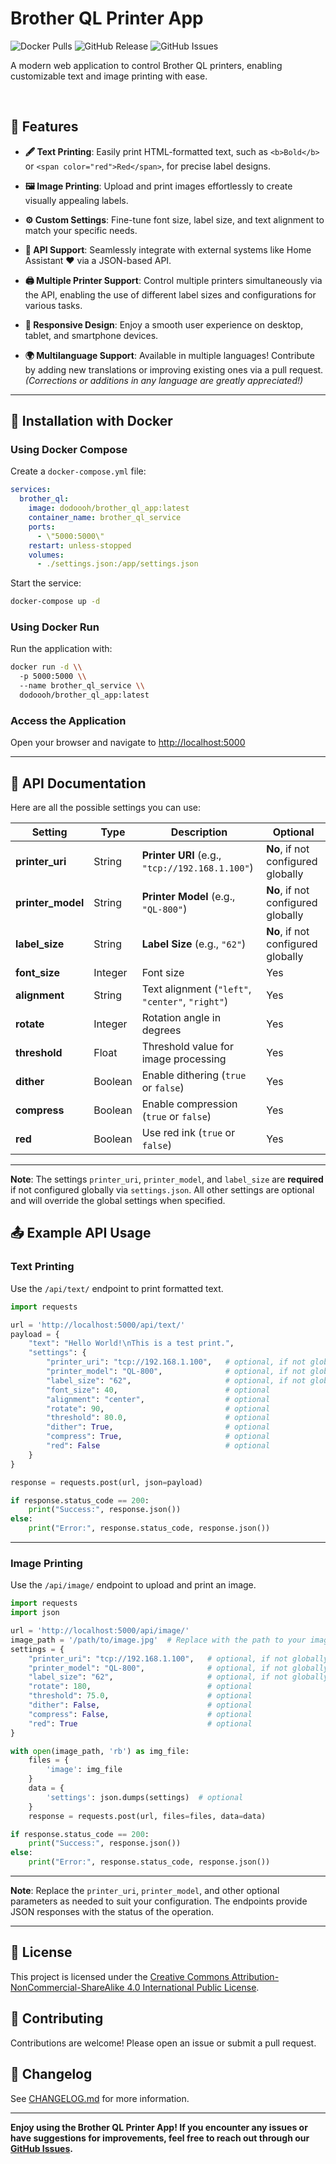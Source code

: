 # Brother QL Printer App
![Docker Pulls](https://img.shields.io/docker/pulls/dodoooh/brother_ql_app)
![GitHub Release](https://img.shields.io/github/v/release/dodoooh/brother_ql_app)
![GitHub Issues](https://img.shields.io/github/issues/dodoooh/brother_ql_app)
<br>

A modern web application to control Brother QL printers, enabling customizable text and image printing with ease.

<br>

## 🚀 Features

- **🖋 Text Printing**: Easily print HTML-formatted text, such as `<b>Bold</b>` or `<span color="red">Red</span>`, for precise label designs.

- **🖼 Image Printing**: Upload and print images effortlessly to create visually appealing labels.

- **⚙️ Custom Settings**: Fine-tune font size, label size, and text alignment to match your specific needs.

- **🔗 API Support**: Seamlessly integrate with external systems like Home Assistant ❤️ via a JSON-based API.

- **🖨 Multiple Printer Support**: Control multiple printers simultaneously via the API, enabling the use of different label sizes and configurations for various tasks.

- **📱 Responsive Design**: Enjoy a smooth user experience on desktop, tablet, and smartphone devices.

- **🌍 Multilanguage Support**: Available in multiple languages! Contribute by adding new translations or improving existing ones via a pull request. *(Corrections or additions in any language are greatly appreciated!)*

---

## 🐳 Installation with Docker

### Using Docker Compose

Create a `docker-compose.yml` file:

```yaml
services:
  brother_ql:
    image: dodoooh/brother_ql_app:latest
    container_name: brother_ql_service
    ports:
      - \"5000:5000\"
    restart: unless-stopped
    volumes:
      - ./settings.json:/app/settings.json
```

Start the service:

```bash
docker-compose up -d
```

### Using Docker Run

Run the application with:

```bash
docker run -d \\
  -p 5000:5000 \\
  --name brother_ql_service \\
  dodoooh/brother_ql_app:latest
```

### Access the Application

Open your browser and navigate to [http://localhost:5000](http://localhost:5000)

---

## 📔 API Documentation

Here are all the possible settings you can use:

| **Setting**      | **Type**    | **Description**                                                                 | **Optional**                              |
|------------------|-------------|---------------------------------------------------------------------------------|------------------------------------------|
| **printer_uri**  | String      | **Printer URI** (e.g., `"tcp://192.168.1.100"`)                                 | **No**, if not configured globally       |
| **printer_model**| String      | **Printer Model** (e.g., `"QL-800"`)                                            | **No**, if not configured globally       |
| **label_size**   | String      | **Label Size** (e.g., `"62"`)                                                   | **No**, if not configured globally       |
| **font_size**    | Integer     | Font size                                                                       | Yes                                      |
| **alignment**    | String      | Text alignment (`"left"`, `"center"`, `"right"`)                               | Yes                                      |
| **rotate**       | Integer     | Rotation angle in degrees                                                       | Yes                                      |
| **threshold**    | Float       | Threshold value for image processing                                            | Yes                                      |
| **dither**       | Boolean     | Enable dithering (`true` or `false`)                                            | Yes                                      |
| **compress**     | Boolean     | Enable compression (`true` or `false`)                                          | Yes                                      |
| **red**          | Boolean     | Use red ink (`true` or `false`)                                                 | Yes                                      |

---

**Note**: The settings `printer_uri`, `printer_model`, and `label_size` are **required** if not configured globally via `settings.json`. All other settings are optional and will override the global settings when specified.

## 📤 Example API Usage

### **Text Printing**

Use the `/api/text/` endpoint to print formatted text.

```python
import requests

url = 'http://localhost:5000/api/text/'
payload = {
    "text": "Hello World!\nThis is a test print.",
    "settings": {
        "printer_uri": "tcp://192.168.1.100",   # optional, if not globally configured
        "printer_model": "QL-800",              # optional, if not globally configured
        "label_size": "62",                     # optional, if not globally configured
        "font_size": 40,                        # optional
        "alignment": "center",                  # optional
        "rotate": 90,                           # optional
        "threshold": 80.0,                      # optional
        "dither": True,                         # optional
        "compress": True,                       # optional
        "red": False                            # optional
    }
}

response = requests.post(url, json=payload)

if response.status_code == 200:
    print("Success:", response.json())
else:
    print("Error:", response.status_code, response.json())
```

---

### **Image Printing**

Use the `/api/image/` endpoint to upload and print an image.

```python
import requests
import json

url = 'http://localhost:5000/api/image/'
image_path = '/path/to/image.jpg'  # Replace with the path to your image
settings = {
    "printer_uri": "tcp://192.168.1.100",   # optional, if not globally configured
    "printer_model": "QL-800",              # optional, if not globally configured
    "label_size": "62",                     # optional, if not globally configured
    "rotate": 180,                          # optional
    "threshold": 75.0,                      # optional
    "dither": False,                        # optional
    "compress": False,                      # optional
    "red": True                             # optional
}

with open(image_path, 'rb') as img_file:
    files = {
        'image': img_file
    }
    data = {
        'settings': json.dumps(settings)  # optional
    }
    response = requests.post(url, files=files, data=data)

if response.status_code == 200:
    print("Success:", response.json())
else:
    print("Error:", response.status_code, response.json())
```

---

**Note**: Replace the `printer_uri`, `printer_model`, and other optional parameters as needed to suit your configuration. The endpoints provide JSON responses with the status of the operation.

---

## 📝 License

This project is licensed under the [Creative Commons Attribution-NonCommercial-ShareAlike 4.0 International Public License](LICENSE).

## 🤝 Contributing

Contributions are welcome! Please open an issue or submit a pull request.

## 📄 Changelog

See [CHANGELOG.md](CHANGELOG.md) for more information.

---

**Enjoy using the Brother QL Printer App! If you encounter any issues or have suggestions for improvements, feel free to reach out through our [GitHub Issues](https://github.com/dodoooh/brother_ql_app/issues).**